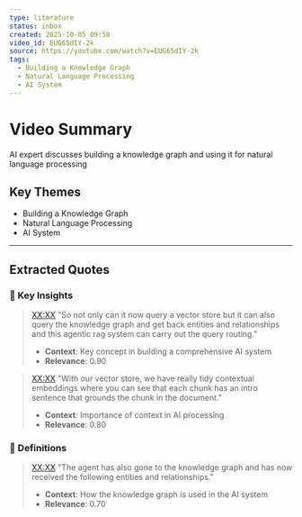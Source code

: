 ```yaml
---
type: literature
status: inbox
created: 2025-10-05 09:58
video_id: EUG65dIY-2k
source: https://youtube.com/watch?v=EUG65dIY-2k
tags:
  - Building a Knowledge Graph
  - Natural Language Processing
  - AI System
---
```


# Video Summary

AI expert discusses building a knowledge graph and using it for natural language processing

## Key Themes

- Building a Knowledge Graph
- Natural Language Processing
- AI System

---

## Extracted Quotes

### 🎯 Key Insights

> [XX:XX](https://youtu.be/EUG65dIY-2k?t=0) "So not only can it now query a vector store but it can also query the knowledge graph and get back entities and relationships and this agentic rag system can carry out the query routing."
> - **Context**: Key concept in building a comprehensive AI system
> - **Relevance**: 0.90

> [XX:XX](https://youtu.be/EUG65dIY-2k?t=0) "With our vector store, we have really tidy contextual embeddings where you can see that each chunk has an intro sentence that grounds the chunk in the document."
> - **Context**: Importance of context in AI processing
> - **Relevance**: 0.80

### 📖 Definitions

> [XX:XX](https://youtu.be/EUG65dIY-2k?t=0) "The agent has also gone to the knowledge graph and has now received the following entities and relationships."
> - **Context**: How the knowledge graph is used in the AI system
> - **Relevance**: 0.70
